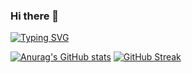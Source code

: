 ### Hi there 👋
[![Typing SVG](https://readme-typing-svg.demolab.com/?lines=Hi+there+👋;Developpeur+WEB)](https://git.io/typing-svg)

[![Anurag's GitHub stats](https://github-readme-stats.vercel.app/api?username=MartinDamien&theme=midnight-purple&show_icons=true&hide_border=true)](https://github.com/anuraghazra/github-readme-stats)
[![GitHub Streak](https://streak-stats.demolab.com?user=MartinDamien&theme=midnight-purple&hide_border=true&locale=fr&date_format=j%2Fn%5B%2FY%5D)](https://git.io/streak-stats)
